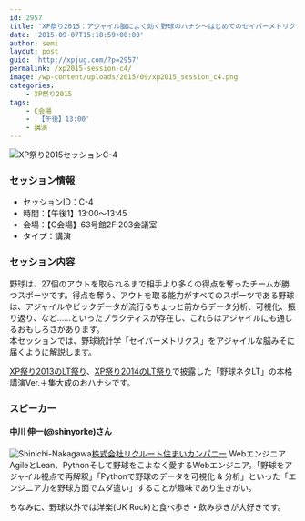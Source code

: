 ```yaml
---
id: 2957
title: 'XP祭り2015：アジャイル脳によく効く野球のハナシ〜はじめてのセイバーメトリクス (中川 伸一さん)'
date: '2015-09-07T15:18:59+00:00'
author: semi
layout: post
guid: 'http://xpjug.com/?p=2957'
permalink: /xp2015-session-c4/
image: /wp-content/uploads/2015/09/xp2015_session_c4.png
categories:
    - XP祭り2015
tags:
    - C会場
    - '【午後】13:00'
    - 講演
---
```


![XP祭り2015セッションC-4](http://xpjug.com/wp-content/uploads/2015/09/xp2015_session_c4.png)

### セッション情報

- セッションID：C-4
- 時間：【午後1】13:00～13:45
- 会場：【C会場】63号館2F 203会議室
- タイプ：講演

### セッション内容

野球は、27個のアウトを取られるまで相手より多くの得点を奪ったチームが勝つスポーツです。得点を奪う、アウトを取る能力がすべてのスポーツである野球は、アジャイルやビックデータが流行るちょっと前からデータ分析、可視化、振り返り、など……といったプラクティスが存在し、これらはアジャイルにも通じるおもしろさがあります。  
本セッションでは、野球統計学「セイバーメトリクス」をアジャイルな脳みそに届くように解説します。

[XP祭り2013のLT祭り](http://xpjug.com/xp2013-contents-a7/)、[XP祭り2014のLT祭り](http://xpjug.com/xp2014-session-a8/)で披露した「野球ネタLT」の本格講演Ver.＋集大成のおハナシです。

### スピーカー

#### 中川 伸一(@shinyorke)さん

![Shinichi-Nakagawa](http://xpjug.com/wp-content/uploads/2015/09/Nakagawa.png)[株式会社リクルート住まいカンパニー](http://www.recruit-sumai.co.jp/) Webエンジニア  
AgileとLean、Pythonそして野球をこよなく愛するWebエンジニア。「野球をアジャイル視点で再解釈」「Pythonで野球のデータを可視化 &amp; 分析」といった「エンジニア力を野球方面でムダ遣い」することが趣味であり生きがい。

ちなみに、野球以外では洋楽(UK Rock)と食べ歩き・飲み歩きが大好きです。